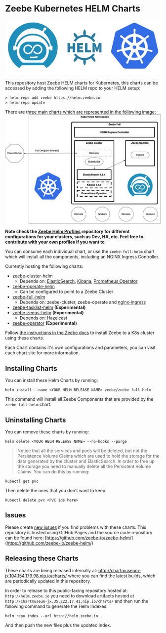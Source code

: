 # Zeebe Kubernetes HELM Charts

![Zeebe Kubernetes HELM Charts](imgs/zeebe-k8s-helm.png)

This repository host Zeebe HELM charts for Kubernetes, this charts can be accessed by adding the following HELM repo to your HELM setup:
```
> helm repo add zeebe https://helm.zeebe.io
> helm repo update
```
There are three main charts which are represented in the following image:
![HELM CHARTS](imgs/charts.png)

**Note check the [Zeebe Helm Profiles](https://github.com/zeebe-io/zeebe-helm-profiles) repository for different configurations for your clusters, such as Dev, HA, etc. Feel free to contribute with your own profiles if you want to**

You can consume each individual chart, or use the `zeebe-full-helm` chart which will install all the components, including an NGINX Ingress Controller.

Currently hosting the following charts:
- [zeebe-cluster-helm](http://github.com/zeebe-io/zeebe-cluster-helm)
  - Depends on: [ElasticSearch](https://github.com/elastic/helm-charts/tree/master/elasticsearch), [Kibana](https://github.com/elastic/helm-charts/tree/master/kibana), [Prometheus Operator](https://github.com/helm/charts/tree/master/stable/prometheus-operator)
- [zeebe-operate-helm](http://github.com/zeebe-io/zeebe-operate-helm)
  - Can be configured to point to a Zeebe Cluster
- [zeebe-full-helm](http://github.com/zeebe-io/zeebe-full-helm)
  - Depends on: zeebe-cluster, zeebe-operate and [nginx-ingress](https://github.com/helm/charts/tree/master/stable/nginx-ingress)
- [zeebe-tasklist-helm](http://github.com/zeebe-io/zeebe-tasklist-helm) **(Experimental)**
- [zeebe-zeeqs-helm](http://github.com/zeebe-io/zeebe-zeeqs-helm) **(Experimental)**
  - Depends on: [Hazelcast](https://github.com/hazelcast/charts)
- [zeebe-operator](https://github.com/zeebe-io/zeebe-operator)  **(Experimental)**

Follow [the instructions in the Zeebe docs](https://docs.zeebe.io/kubernetes/installing-helm.html) to install Zeebe to a K8s cluster using these charts.

Each Chart contains it's own configurations and parameters, you can visit each chart site for more information. 

## Installing Charts

You can install these Helm Charts by running:
```
helm install --name <YOUR HELM RELEASE NAME> zeebe/zeebe-full-helm
```
This command will install all Zeebe Components that are provided by the `zeebe-full-helm` chart.


## Uninstalling Charts

You can remove these charts by running:
```
helm delete <YOUR HELM RELEASE NAME> --no-hooks --purge
```

> Notice that all the services and pods will be deleted, but not the Persistence Volume Claims which are used to hold the storage for the data generated by the cluster and ElasticSearch. In order to free up the storage you need to manually delete all the Persistent Volume Claims. You can do this by running:
```
kubectl get pvc
```
Then delete the ones that you don't want to keep:
```
kubectl delete pvc <PVC ids here>
```

## Issues

Please create [new issues](https://github.com/zeebe-io/zeebe-helm/issues) if you find problems with these charts. This repository is hosted using GitHub Pages and the source code repository can be found here: [https://github.com/zeebe-io/zeebe-helm/](https://github.com/zeebe-io/zeebe-helm/)

## Releasing these Charts

These charts are being released internally at: http://chartmuseum-jx.104.154.179.98.nip.io/charts/ where you can find the latest builds, which are periodically updated in this repository.

In order to release to this public-facing repository hosted at: `http://helm.zeebe.io` you need to download artifacts hosted at `http://chartmuseum-jx.35.222.17.41.nip.io/charts/` and then run the following command to generate the Helm Indexes:
```
helm repo index --url http://helm.zeebe.io .
```

And then push the new files plus the updated index.
